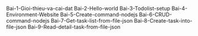 Bai-1-Gioi-thieu-va-cai-dat
Bai-2-Hello-world
Bai-3-Todolist-setup
Bai-4-Environment-Website
Bai-5-Create-command-nodejs
Bai-6-CRUD-command-nodejs
Bai-7-Get-task-list-from-file-json
Bai-8-Create-task-into-file-json
Bai-9-Read-detail-task-from-file-json